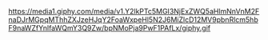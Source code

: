 https://media1.giphy.com/media/v1.Y2lkPTc5MGI3NjExZWQ5aHlmNnVnM2FnaDJrMGpqMThhZXJzeHJqY2FoaWxpeHl5N2J6MiZlcD12MV9pbnRlcm5hbF9naWZfYnlfaWQmY3Q9Zw/bpNMoPja9PwF1PAfLx/giphy.gif

